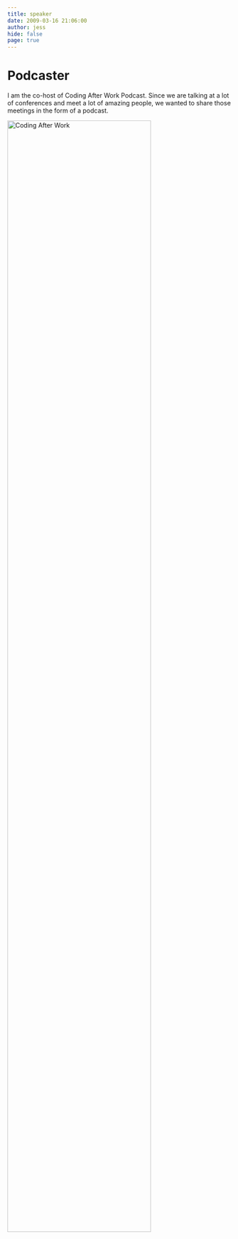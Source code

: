 ```yaml
---
title: speaker
date: 2009-03-16 21:06:00
author: jess
hide: false
page: true
---
```

# Podcaster
I am the co-host of Coding After Work Podcast.
Since we are talking at a lot of conferences and meet a lot of amazing people, we wanted to share those meetings in the form of a podcast.

<a href="http://www.codingafterwork.com"><img class="center" src="/images/coding-after-work-podcast.png" alt="Coding After Work" width="80%" /></a>